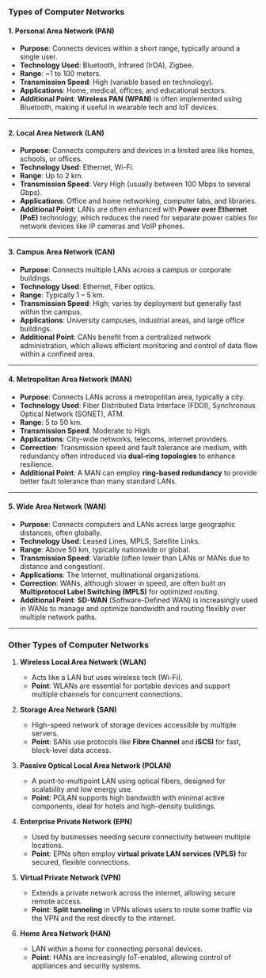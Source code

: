 

### Types of Computer Networks


#### 1. **Personal Area Network (PAN)**
   - **Purpose**: Connects devices within a short range, typically around a single user.
   - **Technology Used**: Bluetooth, Infrared (IrDA), Zigbee.
   - **Range**: ~1 to 100 meters.
   - **Transmission Speed**: High (variable based on technology).
   - **Applications**: Home, medical, offices, and educational sectors.
   - **Additional Point**: **Wireless PAN (WPAN)** is often implemented using Bluetooth, making it useful in wearable tech and IoT devices.

---

#### 2. **Local Area Network (LAN)**
   - **Purpose**: Connects computers and devices in a limited area like homes, schools, or offices.
   - **Technology Used**: Ethernet, Wi-Fi.
   - **Range**: Up to 2 km.
   - **Transmission Speed**: Very High (usually between 100 Mbps to several Gbps).
   - **Applications**: Office and home networking, computer labs, and libraries.
   - **Additional Point**: LANs are often enhanced with **Power over Ethernet (PoE)** technology, which reduces the need for separate power cables for network devices like IP cameras and VoIP phones.

---

#### 3. **Campus Area Network (CAN)**
   - **Purpose**: Connects multiple LANs across a campus or corporate buildings.
   - **Technology Used**: Ethernet, Fiber optics.
   - **Range**: Typically 1 – 5 km.
   - **Transmission Speed**: High; varies by deployment but generally fast within the campus.
   - **Applications**: University campuses, industrial areas, and large office buildings.
   - **Additional Point**: CANs benefit from a centralized network administration, which allows efficient monitoring and control of data flow within a confined area.

---

#### 4. **Metropolitan Area Network (MAN)**
   - **Purpose**: Connects LANs across a metropolitan area, typically a city.
   - **Technology Used**: Fiber Distributed Data Interface (FDDI), Synchronous Optical Network (SONET), ATM.
   - **Range**: 5 to 50 km.
   - **Transmission Speed**: Moderate to High.
   - **Applications**: City-wide networks, telecoms, internet providers.
   - **Correction**: Transmission speed and fault tolerance are medium, with redundancy often introduced via **dual-ring topologies** to enhance resilience.
   - **Additional Point**: A MAN can employ **ring-based redundancy** to provide better fault tolerance than many standard LANs.

---

#### 5. **Wide Area Network (WAN)**
   - **Purpose**: Connects computers and LANs across large geographic distances, often globally.
   - **Technology Used**: Leased Lines, MPLS, Satellite Links.
   - **Range**: Above 50 km, typically nationwide or global.
   - **Transmission Speed**: Variable (often lower than LANs or MANs due to distance and congestion).
   - **Applications**: The Internet, multinational organizations.
   - **Correction**: WANs, although slower in speed, are often built on **Multiprotocol Label Switching (MPLS)** for optimized routing.
   - **Additional Point**: **SD-WAN** (Software-Defined WAN) is increasingly used in WANs to manage and optimize bandwidth and routing flexibly over multiple network paths.

---

### Other Types of Computer Networks

1. **Wireless Local Area Network (WLAN)**
   - Acts like a LAN but uses wireless tech (Wi-Fi).
   - **Point**: WLANs are essential for portable devices and support multiple channels for concurrent connections.

2. **Storage Area Network (SAN)**
   - High-speed network of storage devices accessible by multiple servers.
   - **Point**: SANs use protocols like **Fibre Channel** and **iSCSI** for fast, block-level data access.

3. **Passive Optical Local Area Network (POLAN)**
   - A point-to-multipoint LAN using optical fibers, designed for scalability and low energy use.
   - **Point**: POLAN supports high bandwidth with minimal active components, ideal for hotels and high-density buildings.

4. **Enterprise Private Network (EPN)**
   - Used by businesses needing secure connectivity between multiple locations.
   - **Point**: EPNs often employ **virtual private LAN services (VPLS)** for secured, flexible connections.

5. **Virtual Private Network (VPN)**
   - Extends a private network across the internet, allowing secure remote access.
   - **Point**: **Split tunneling** in VPNs allows users to route some traffic via the VPN and the rest directly to the internet.

6. **Home Area Network (HAN)**
   - LAN within a home for connecting personal devices.
   - **Point**: HANs are increasingly IoT-enabled, allowing control of appliances and security systems.
